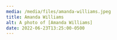 ```yaml
---
media: /media/files/amanda-williams.jpeg
title: Amanda Williams
alt: A photo of [Amanda Williams]
date: 2022-06-23T13:25:00-0500
---
```

